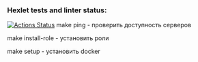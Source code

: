 ### Hexlet tests and linter status:
[![Actions Status](https://github.com/thaidem/devops-for-programmers-project-76/actions/workflows/hexlet-check.yml/badge.svg)](https://github.com/thaidem/devops-for-programmers-project-76/actions)
make ping - проверить доступность серверов

make install-role - установить роли

make setup - установить docker
